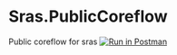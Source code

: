 # Sras.PublicCoreflow
Public coreflow for sras
[![Run in Postman](https://run.pstmn.io/button.svg)](https://app.getpostman.com/run-collection/17920056-2bdf3936-7d55-45f9-8882-9cd34dd6917f?action=collection%2Ffork&source=rip_markdown&collection-url=entityId%3D17920056-2bdf3936-7d55-45f9-8882-9cd34dd6917f%26entityType%3Dcollection%26workspaceId%3D1e0de07b-35f5-4698-83c0-2db421f86fdf#?env%5Btest%20for%20FE%5D=W3sia2V5IjoiTG9jYWxVUkwiLCJ2YWx1ZSI6Imh0dHBzOi8vbG9jYWxob3N0OjQ0MzQ3IiwiZW5hYmxlZCI6dHJ1ZSwidHlwZSI6InRleHQifSx7ImtleSI6Im91dHNpZGVySWQiLCJ2YWx1ZSI6IiIsImVuYWJsZWQiOnRydWUsInR5cGUiOiJhbnkifV0=)
